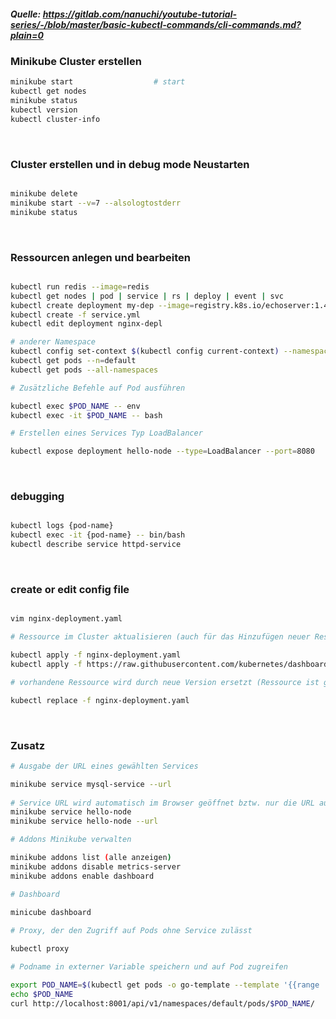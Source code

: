 ##### Quelle: https://gitlab.com/nanuchi/youtube-tutorial-series/-/blob/master/basic-kubectl-commands/cli-commands.md?plain=0

###  Minikube Cluster erstellen
```bash
minikube start                  # start
kubectl get nodes
minikube status
kubectl version
kubectl cluster-info

```

&nbsp;

### Cluster erstellen und in debug mode Neustarten
```bash

minikube delete
minikube start --v=7 --alsologtostderr
minikube status

```
&nbsp;

### Ressourcen anlegen und bearbeiten
```bash

kubectl run redis --image=redis 
kubectl get nodes | pod | service | rs | deploy | event | svc
kubectl create deployment my-dep --image=registry.k8s.io/echoserver:1.4 --replicas=3 --dry-run=client -o yaml
kubectl create -f service.yml
kubectl edit deployment nginx-depl

# anderer Namespace
kubectl config set-context $(kubectl config current-context) --namespace=dev
kubectl get pods --n=default
kubectl get pods --all-namespaces

# Zusätzliche Befehle auf Pod ausführen 

kubectl exec $POD_NAME -- env                                          
kubectl exec -it $POD_NAME -- bash                                      

# Erstellen eines Services Typ LoadBalancer

kubectl expose deployment hello-node --type=LoadBalancer --port=8080
```
&nbsp;

### debugging

```bash

kubectl logs {pod-name}
kubectl exec -it {pod-name} -- bin/bash
kubectl describe service httpd-service

```
&nbsp;

### create or edit config file

```bash

vim nginx-deployment.yaml

# Ressource im Cluster aktualisieren (auch für das Hinzufügen neuer Ressourcen) -> bevorzugt

kubectl apply -f nginx-deployment.yaml
kubectl apply -f https://raw.githubusercontent.com/kubernetes/dashboard/v2.4.0/aio/deploy/recommended.yaml

# vorhandene Ressource wird durch neue Version ersetzt (Ressource ist ggf. kurzzeitig nicht verfügbar)

kubectl replace -f nginx-deployment.yaml

```
&nbsp;

### Zusatz

```bash
# Ausgabe der URL eines gewählten Services

minikube service mysql-service --url
 
# Service URL wird automatisch im Browser geöffnet bztw. nur die URL ausgegeben
minikube service hello-node
minikube service hello-node --url

# Addons Minikube verwalten

minikube addons list (alle anzeigen)
minikube addons disable metrics-server 
minikube addons enable dashboard

# Dashboard

minicube dashboard 
  
# Proxy, der den Zugriff auf Pods ohne Service zulässt

kubectl proxy

# Podname in externer Variable speichern und auf Pod zugreifen

export POD_NAME=$(kubectl get pods -o go-template --template '{{range .items}}{{.metadata.name}}{{"\n"}}{{end}}')
echo $POD_NAME
curl http://localhost:8001/api/v1/namespaces/default/pods/$POD_NAME/
```
  
